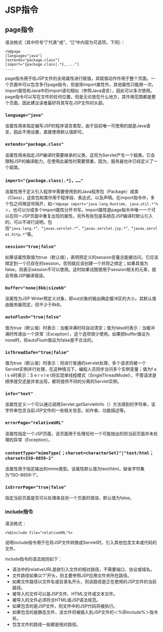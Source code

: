 # JSP指令

## page指令

语法格式（其中符号“|”代表“或”，“[]”中内容为可选项，下同）：

```
<%@page
[language="java"]
[extends="package.class"]
[import="{package.class|.*},...."]
....
```

page指令用于给JSP文件的全局属性进行赋值，其赋值动作作用于整个页面。一个页面中可以包含多行page指令，但是除import属性外，其他属性只能用一次。import属性和Java中的import语句相似（参照Java语言），因此可以多次使用。page指令可以写在文件的任何位置，但是无论放在什么地方，其作用范围都是整个页面，因此建议读者最好将其写在JSP文件的头部。

### ```language="java"```

该属性用来指定编写JSP的程序语言类型，由于目前唯一可使用的就是Java语言，因此不用设置，直接使用默认值即可。

### ```extends="package.class"```
该属性用来指定JSP编译时需要继承的父类，这将为Servlet产生一个超类，它会限制JSP的编译能力。在使用此属性时需要慎重，因为，服务器也许已经定义了一个超类。

### ```import="{package.class|.*}，……"```

该属性用于定义引入程序中需要使用到的Java程序包（Package）或类（Class），这些包和类作用于程序段、表达式，以及声明。在import指令中，多个包之间用逗号隔开，如```＜%@page import="java.lang.Runtime, java.util.*"%＞```，也可以分成多个import属性分开书写。import属性是page指令中唯一一个可以在同一JSP页面中重复出现的属性。另外有些包是系统在JSP编译时默认引入的，可以不进行说明，包括```“java.lang.*”、“javax.servlet.*”、“javax.servlet.jsp.*”、“javax.servlet.http.*”```等。

### ```session="true|false"```

如果该属性取值为true（默认值），表明预定义的session变量总能被访问，它应该绑定到一个已存在的session，否则就应该创建一个并将之绑定；如果其值为false，则表示session不可以使用。这时如果试图使用于session相关的元素，就会导致JSP编译错误。

### ```buffer="none|8kb|sizekb"```
该属性为JSP Writer预定义对象，即out对象的输出确定缓冲区的大小。其默认值由服务器而定，但不少于8kB。

### ```autoFlush="true|false"```
值为true（默认值）时表示：当缓冲满时将自动清空；值为false时表示：当缓冲满时传递出一个异常（Exception），这个选项很少使用。如果把buffer值设为none时，将autoFlush值设为false是不合法的。

### ```isThreadSafe="true|false"```
值为true（默认值）时表示：将进行普通的servlet处理，多个请求将被一个Servlet实例并行处理，在这种情况下，编程人员同步访问多个实例变量；值为f a l s e时表示：S e r v l e t将实现单线程模式（SingleThreadModel），不管请求是顺序提交还是并发出现，都将提供不同的分离的Servlet实例。

### ```info="text"```
该属性定义一个可以通过调用Servlet.getServletInfo（）方法得到的字符串，该字符串包含当前JSP文件的一些相关信息，如作者、功能描述等。

### ```errorPage="relativeURL"```

该属性指定一个JSP页面，该页面用于处理任何一个可能抛出的但当前页面并未处理的异常（Exception）。

### ```contentType="mimeType[；charset=characterSet]"|"text/html；charset=ISO-8859-1"```

该属性用于指定输出的mime类型。该属性默认值为text/html，缺省字符集为“ISO-8859-1”。

### ```isErrorPage="true|false"```

指定当前页面是否可以处理来自另一个页面的错误，默认值为false。


### include指令
语法格式：
```
<%@include file="relativeURL"%>
```

说明include指令用于在将JSP文件转换成Servlet时，引入其他包含文本或代码的文件。

include指令的语法规则如下：

* 语法中的relativeURL是欲引入文件的相对路径，不需要端口、协议或域名。
* 文件路径如果以“/”开头，则主要参照JSP应用文件夹所在路径。
* 如果文件路径以文件名或目录名开头，则该路径是正在使用的JSP文件的当前路径。
* 被导入的文件可以是JSP文件、HTML文件或文本文件。
* 被导入的文件必须符合HTML或JSP语法规范。
* 如果包含的是JSP文件，则文件中的JSP代码将被执行。
* 如果包含的是静态文件，该文件将被插入到JSP文件的＜%@include%＞指令处。
* 包含文件的路径一般都是相对路径。



